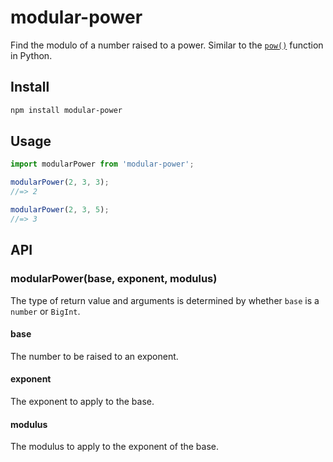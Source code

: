 # modular-power

Find the modulo of a number raised to a power. Similar to the [`pow()`](https://docs.python.org/3/library/functions.html#pow) function in Python.

## Install

```sh
npm install modular-power
```

## Usage

```js
import modularPower from 'modular-power';

modularPower(2, 3, 3);
//=> 2

modularPower(2, 3, 5);
//=> 3
```

## API

### modularPower(base, exponent, modulus)

The type of return value and arguments is determined by whether `base` is a `number` or `BigInt`.

#### base

The number to be raised to an exponent.

#### exponent

The exponent to apply to the base.

#### modulus

The modulus to apply to the exponent of the base.
